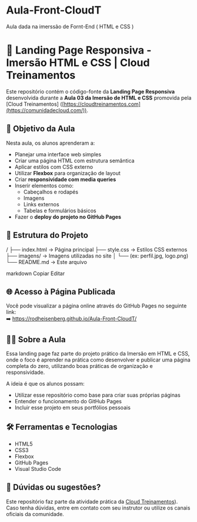 # Aula-Front-CloudT
Aula dada na imerssão de Fornt-End ( HTML e CSS )
# 🚀 Landing Page Responsiva - Imersão HTML e CSS | Cloud Treinamentos

Este repositório contém o código-fonte da **Landing Page Responsiva** desenvolvida durante a **Aula 03 da Imersão de HTML e CSS** promovida pela [Cloud Treinamentos] ([https://cloudtreinamentos.com](https://comunidadecloud.com/)).

## 🎯 Objetivo da Aula

Nesta aula, os alunos aprenderam a:

- Planejar uma interface web simples
- Criar uma página HTML com estrutura semântica
- Aplicar estilos com CSS externo
- Utilizar **Flexbox** para organização de layout
- Criar **responsividade com media queries**
- Inserir elementos como:
  - Cabeçalhos e rodapés
  - Imagens
  - Links externos
  - Tabelas e formulários básicos
- Fazer o **deploy do projeto no GitHub Pages**

## 🧩 Estrutura do Projeto

/
├── index.html → Página principal
├── style.css → Estilos CSS externos
├── imagens/ → Imagens utilizadas no site
│ └── (ex: perfil.jpg, logo.png)
└── README.md → Este arquivo

markdown
Copiar
Editar

## 🌐 Acesso à Página Publicada

Você pode visualizar a página online através do GitHub Pages no seguinte link:  
➡️ https://rodheisenberg.github.io/Aula-Front-CloudT/

## 👨‍🏫 Sobre a Aula

Essa landing page faz parte do projeto prático da Imersão em HTML e CSS, onde o foco é aprender na prática como desenvolver e publicar uma página completa do zero, utilizando boas práticas de organização e responsividade.

A ideia é que os alunos possam:

- Utilizar esse repositório como base para criar suas próprias páginas
- Entender o funcionamento do GitHub Pages
- Incluir esse projeto em seus portfólios pessoais

## 🛠️ Ferramentas e Tecnologias

- HTML5
- CSS3
- Flexbox
- GitHub Pages
- Visual Studio Code

## 📩 Dúvidas ou sugestões?

Este repositório faz parte da atividade prática da [Cloud Treinamentos](https://comunidadecloud.com/)).  
Caso tenha dúvidas, entre em contato com seu instrutor ou utilize os canais oficiais da comunidade.
